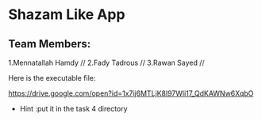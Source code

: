 # Shazam Like App

## Team Members:
1.Mennatallah Hamdy //
2.Fady Tadrous //
3.Rawan Sayed //

Here is the executable file:

https://drive.google.com/open?id=1x7ij6MTLjK8l97Wli17_QdKAWNw6XqbO

* Hint :put it in the task 4 directory

